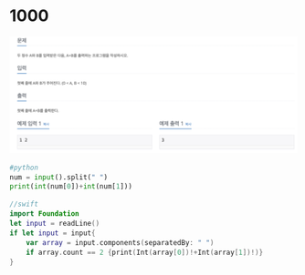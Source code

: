 # 1000

![1000.png](1000.png)
 
```python
#python
num = input().split(" ")
print(int(num[0])+int(num[1]))
```
```swift
//swift
import Foundation
let input = readLine()
if let input = input{
    var array = input.components(separatedBy: " ")
    if array.count == 2 {print(Int(array[0])!+Int(array[1])!)}
}
```
